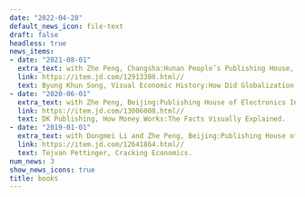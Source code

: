 ```yaml
---
date: "2022-04-28"
default_news_icon: file-text
draft: false
headless: true
news_items:
- date: "2021-08-01"
  extra_text: with Zhe Peng, Changsha:Hunan People’s Publishing House, 2021.
  link: https://item.jd.com/12913380.html//
  text: Byung Khun Song, Visual Economic History:How Did Globalization Evolve?  
- date: "2020-06-01"
  extra_text: with Zhe Peng, Beijing:Publishing House of Electronics Industry, 2020.
  link: https://item.jd.com/13006008.html//
  text: DK Publishing, How Money Works:The Facts Visually Explained.
- date: "2019-01-01"
  extra_text: with Dongmei Li and Zhe Peng, Beijing:Publishing House of Electronics Industry, 2019.
  link: https://item.jd.com/12641864.html//
  text: Tejvan Pettinger, Cracking Economics.
num_news: 3
show_news_icons: true
title: books
---
```

